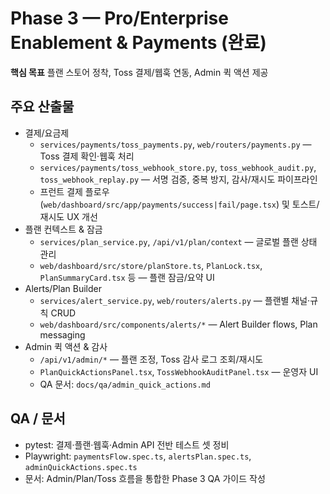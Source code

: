 # Phase 3 — Pro/Enterprise Enablement & Payments (완료)

**핵심 목표** 플랜 스토어 정착, Toss 결제/웹훅 연동, Admin 퀵 액션 제공

## 주요 산출물
- 결제/요금제
  - `services/payments/toss_payments.py`, `web/routers/payments.py` — Toss 결제 확인·웹훅 처리
  - `services/payments/toss_webhook_store.py`, `toss_webhook_audit.py`, `toss_webhook_replay.py` — 서명 검증, 중복 방지, 감사/재시도 파이프라인
  - 프런트 결제 플로우 (`web/dashboard/src/app/payments/success|fail/page.tsx`) 및 토스트/재시도 UX 개선
- 플랜 컨텍스트 & 잠금
  - `services/plan_service.py`, `/api/v1/plan/context` — 글로벌 플랜 상태 관리
  - `web/dashboard/src/store/planStore.ts`, `PlanLock.tsx`, `PlanSummaryCard.tsx` 등 — 플랜 잠금/요약 UI
- Alerts/Plan Builder
  - `services/alert_service.py`, `web/routers/alerts.py` — 플랜별 채널·규칙 CRUD
  - `web/dashboard/src/components/alerts/*` — Alert Builder flows, Plan messaging
- Admin 퀵 액션 & 감사
  - `/api/v1/admin/*` — 플랜 조정, Toss 감사 로그 조회/재시도
  - `PlanQuickActionsPanel.tsx`, `TossWebhookAuditPanel.tsx` — 운영자 UI
  - QA 문서: `docs/qa/admin_quick_actions.md`

## QA / 문서
- pytest: 결제·플랜·웹훅·Admin API 전반 테스트 셋 정비
- Playwright: `paymentsFlow.spec.ts`, `alertsPlan.spec.ts`, `adminQuickActions.spec.ts`
- 문서: Admin/Plan/Toss 흐름을 통합한 Phase 3 QA 가이드 작성
